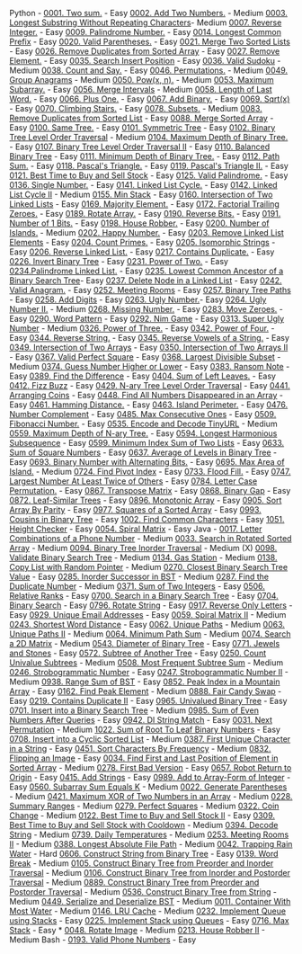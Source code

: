 Python -
[0001. Two sum.](https://leetcode.com/problems/two-sum/) - Easy
[0002. Add Two Numbers.](https://leetcode.com/problems/add-two-numbers/) - Medium
[0003. Longest Substring Without Repeating Characters](https://leetcode.com/problems/longest-substring-without-repeating-characters/)- Medium
[0007. Reverse Integer.](https://leetcode.com/problems/reverse-integer/) - Easy
[0009. Palindrome Number.](https://leetcode.com/problems/palindrome-number/) - Easy
[0014. Longest Common Prefix](https://leetcode.com/problems/longest-common-prefix/) - Easy
[0020. Valid Parentheses.](https://leetcode.com/problems/valid-parentheses/) - Easy
[0021. Merge Two Sorted Lists](https://leetcode.com/problems/merge-two-sorted-lists/) - Easy
[0026. Remove Duplicates from Sorted Array](https://leetcode.com/problems/remove-duplicates-from-sorted-array/) - Easy
[0027. Remove Element.](https://leetcode.com/problems/remove-element/) - Easy
[0035. Search Insert Position](https://leetcode.com/problems/search-insert-position/) - Easy
[0036. Valid Sudoku](https://leetcode.com/problems/valid-sudoku/) - Medium
[0038. Count and Say.](https://leetcode.com/problems/count-and-say/) - Easy
[0046. Permutations.](https://leetcode.com/problems/permutations/) - Medium
[0049. Group Anagrams](https://leetcode.com/problems/group-anagrams/) - Medium
[0050. Pow(x, n).](https://leetcode.com/problems/powx-n/) - Medium
[0053. Maximum Subarray.](https://leetcode.com/problems/maximum-subarray/) - Easy
[0056. Merge Intervals](https://leetcode.com/problems/merge-intervals/) - Medium
[0058. Length of Last Word.](https://leetcode.com/problems/length-of-last-word/) - Easy
[0066. Plus One.](https://leetcode.com/problems/plus-one/) - Easy
[0067. Add Binary.](https://leetcode.com/problems/add-binary/) - Easy
[0069. Sqrt(x)](https://leetcode.com/problems/sqrtx/) - Easy
[0070. Climbing Stairs.](https://leetcode.com/problems/climbing-stairs/) - Easy
[0078. Subsets.](https://leetcode.com/problems/subsets/) - Medium
[0083. Remove Duplicates from Sorted List](https://leetcode.com/problems/remove-duplicates-from-sorted-list/) - Easy
[0088. Merge Sorted Array](https://leetcode.com/problems/merge-sorted-array/) - Easy
[0100. Same Tree.](https://leetcode.com/problems/same-tree/) - Easy
[0101. Symmetric Tree](https://leetcode.com/problems/symmetric-tree/) - Easy
[0102. Binary Tree Level Order Traversal](https://leetcode.com/problems/binary-tree-level-order-traversal/) - Medium
[0104. Maximum Depth of Binary Tree.](https://leetcode.com/problems/maximum-depth-of-binary-tree/) - Easy
[0107. Binary Tree Level Order Traversal II](https://leetcode.com/problems/binary-tree-level-order-traversal-ii/) - Easy
[0110. Balanced Binary Tree](https://leetcode.com/problems/balanced-binary-tree/) - Easy
[0111. Minimum Depth of Binary Tree.](https://leetcode.com/problems/minimum-depth-of-binary-tree/) - Easy
[0112. Path Sum.](https://leetcode.com/problems/path-sum/) - Easy
[0118. Pascal's Triangle.](https://leetcode.com/problems/pascals-triangle/) - Easy
[0119. Pascal's Triangle II.](https://leetcode.com/problems/pascals-triangle-ii/) - Easy
[0121. Best Time to Buy and Sell Stock](https://leetcode.com/problems/best-time-to-buy-and-sell-stock/) - Easy
[0125. Valid Palindrome.](https://leetcode.com/problems/valid-palindrome/) - Easy
[0136. Single Number.](https://leetcode.com/problems/single-number/) - Easy
[0141. Linked List Cycle.](https://leetcode.com/problems/linked-list-cycle/) - Easy
[0142. Linked List Cycle II](https://leetcode.com/problems/linked-list-cycle-ii/) - Medium
[0155. Min Stack](https://leetcode.com/problems/min-stack/) - Easy
[0160. Intersection of Two Linked Lists](https://leetcode.com/problems/intersection-of-two-linked-lists/) - Easy
[0169. Majority Element.](https://leetcode.com/problems/majority-element/) - Easy
[0172. Factorial Trailing Zeroes.](https://leetcode.com/problems/factorial-trailing-zeroes/) - Easy
[0189. Rotate Array.](https://leetcode.com/problems/rotate-array/) - Easy
[0190. Reverse Bits.](https://leetcode.com/problems/reverse-bits/) - Easy
[0191. Number of 1 Bits.](https://leetcode.com/problems/number-of-1-bits/) - Easy
[0198. House Robber.](https://leetcode.com/problems/house-robber/) - Easy
[0200. Number of Islands.](https://leetcode.com/problems/number-of-islands/) - Medium
[0202. Happy Number.](https://leetcode.com/problems/happy-number/) - Easy
[0203. Remove Linked List Elements](https://leetcode.com/problems/remove-linked-list-elements/submissions/) - Easy
[0204. Count Primes.](https://leetcode.com/problems/count-primes/) - Easy
[0205. Isomorphic Strings](https://leetcode.com/problems/isomorphic-strings/) - Easy
[0206. Reverse Linked List.](https://leetcode.com/problems/reverse-linked-list/) - Easy
[0217. Contains Duplicate.](https://leetcode.com/problems/contains-duplicate/) - Easy
[0226. Invert Binary Tree](https://leetcode.com/problems/invert-binary-tree/) - Easy
[0231. Power of Two.](https://leetcode.com/problems/power-of-two/) - Easy
[0234.Palindrome Linked List.](https://leetcode.com/problems/palindrome-linked-list/) - Easy
[0235. Lowest Common Ancestor of a Binary Search Tree](https://leetcode.com/problems/lowest-common-ancestor-of-a-binary-search-tree/)- Easy
[0237. Delete Node in a Linked List](https://leetcode.com/problems/delete-node-in-a-linked-list/) - Easy
[0242. Valid Anagram.](https://leetcode.com/problems/valid-anagram/) - Easy
[0252. Meeting Rooms](https://leetcode.com/problems/meeting-rooms/) - Easy
[0257. Binary Tree Paths](https://leetcode.com/problems/binary-tree-paths/) - Easy
[0258. Add Digits](https://leetcode.com/problems/add-digits/) - Easy
[0263. Ugly Number.](https://leetcode.com/problems/ugly-number/)- Easy
[0264. Ugly Number II.](https://leetcode.com/problems/ugly-number-ii/) - Medium
[0268. Missing Number.](https://leetcode.com/problems/missing-number/) - Easy
[0283. Move Zeroes.](https://leetcode.com/problems/move-zeroes/) - Easy
[0290. Word Pattern](https://leetcode.com/problems/word-pattern/) - Easy
[0292. Nim Game](https://leetcode.com/problems/nim-game/) - Easy
[0313. Super Ugly Number](https://leetcode.com/problems/super-ugly-number/) - Medium
[0326. Power of Three.](https://leetcode.com/problems/power-of-three/) - Easy
[0342. Power of Four.](https://leetcode.com/problems/power-of-four/) - Easy
[0344. Reverse String.](https://leetcode.com/problems/reverse-string/) - Easy
[0345. Reverse Vowels of a String.](https://leetcode.com/problems/reverse-vowels-of-a-string/) - Easy
[0349. Intersection of Two Arrays](https://leetcode.com/problems/intersection-of-two-arrays/) - Easy
[0350. Intersection of Two Arrays II](https://leetcode.com/problems/intersection-of-two-arrays-ii/) - Easy
[0367. Valid Perfect Square](https://leetcode.com/problems/valid-perfect-square/) - Easy
[0368. Largest Divisible Subset](https://leetcode.com/problems/largest-divisible-subset/) - Medium
[0374. Guess Number Higher or Lower](https://leetcode.com/problems/guess-number-higher-or-lower/) - Easy
[0383. Ransom Note](https://leetcode.com/problems/ransom-note/) - Easy
[0389. Find the Difference](https://leetcode.com/problems/find-the-difference/) - Easy
[0404. Sum of Left Leaves.](https://leetcode.com/problems/sum-of-left-leaves/) - Easy
[0412. Fizz Buzz](https://leetcode.com/problems/fizz-buzz/) - Easy
[0429. N-ary Tree Level Order Traversal](https://leetcode.com/problems/n-ary-tree-level-order-traversal/) - Easy
[0441. Arranging Coins](https://leetcode.com/problems/arranging-coins/) - Easy
[0448. Find All Numbers Disappeared in an Array](https://leetcode.com/problems/find-all-numbers-disappeared-in-an-array/) - Easy
[0461. Hamming Distance.](https://leetcode.com/problems/hamming-distance/) - Easy
[0463. Island Perimeter.](https://leetcode.com/problems/island-perimeter/) - Easy
[0476. Number Complement](https://leetcode.com/problems/number-complement/) - Easy
[0485. Max Consecutive Ones](https://leetcode.com/problems/max-consecutive-ones/) - Easy
[0509. Fibonacci Number.](https://leetcode.com/problems/fibonacci-number/) - Easy
[0535. Encode and Decode TinyURL](https://leetcode.com/problems/encode-and-decode-tinyurl/) - Medium
[0559. Maximum Depth of N-ary Tree.](https://leetcode.com/problems/maximum-depth-of-n-ary-tree/) - Easy
[0594. Longest Harmonious Subsequence](https://leetcode.com/problems/longest-harmonious-subsequence/) - Easy
[0599. Minimum Index Sum of Two Lists](https://leetcode.com/problems/minimum-index-sum-of-two-lists/) - Easy
[0633. Sum of Square Numbers](https://leetcode.com/problems/sum-of-square-numbers/) - Easy
[0637. Average of Levels in Binary Tree](https://leetcode.com/problems/average-of-levels-in-binary-tree/) - Easy
[0693. Binary Number with Alternating Bits.](https://leetcode.com/problems/binary-number-with-alternating-bits/) - Easy
[0695. Max Area of Island.](https://leetcode.com/problems/max-area-of-island/) - Medium
[0724. Find Pivot Index](https://leetcode.com/problems/find-pivot-index/) - Easy
[0733. Flood Fill.](https://leetcode.com/problems/flood-fill/) - Easy
[0747. Largest Number At Least Twice of Others](https://leetcode.com/problems/largest-number-at-least-twice-of-others/) - Easy
[0784. Letter Case Permutation.](https://leetcode.com/problems/letter-case-permutation/) - Easy
[0867. Transpose Matrix](https://leetcode.com/problems/transpose-matrix/) - Easy
[0868. Binary Gap](https://leetcode.com/problems/binary-gap/) - Easy
[0872. Leaf-Similar Trees](https://leetcode.com/problems/leaf-similar-trees/) - Easy
[0896. Monotonic Array](https://leetcode.com/problems/monotonic-array/) - Easy
[0905. Sort Array By Parity](https://leetcode.com/problems/sort-array-by-parity/) - Easy
[0977. Squares of a Sorted Array](https://leetcode.com/problems/squares-of-a-sorted-array/) - Easy
[0993. Cousins in Binary Tree](https://leetcode.com/problems/cousins-in-binary-tree/) - Easy
[1002. Find Common Characters](https://leetcode.com/problems/find-common-characters/) - Easy
[1051. Height Checker](https://leetcode.com/problems/height-checker/) - Easy
[0054. Spiral Matrix](https://leetcode.com/problems/spiral-matrix/) - Easy
Java -
[0017. Letter Combinations of a Phone Number](https://leetcode.com/problems/letter-combinations-of-a-phone-number/) - Medium
[0033. Search in Rotated Sorted Array](https://leetcode.com/problems/search-in-rotated-sorted-array/) - Medium
[0094. Binary Tree Inorder Traversal](https://leetcode.com/problems/binary-tree-inorder-traversal/) - Medium (X)
[0098. Validate Binary Search Tree](https://leetcode.com/problems/validate-binary-search-tree/) - Medium
[0134. Gas Station](https://leetcode.com/problems/gas-station/) - Medium
[0138. Copy List with Random Pointer](https://leetcode.com/problems/copy-list-with-random-pointer/) - Medium
[0270. Closest Binary Search Tree Value](https://leetcode.com/problems/closest-binary-search-tree-value/) - Easy
[0285. Inorder Successor in BST](https://leetcode.com/problems/inorder-successor-in-bst/) - Medium
[0287. Find the Duplicate Number](https://leetcode.com/problems/find-the-duplicate-number/) - Medium
[0371. Sum of Two Integers](https://leetcode.com/problems/sum-of-two-integers/) - Easy
[0506. Relative Ranks](https://leetcode.com/problems/relative-ranks/) - Easy
[0700. Search in a Binary Search Tree](https://leetcode.com/problems/search-in-a-binary-search-tree/) - Easy
[0704. Binary Search](https://leetcode.com/problems/binary-search/) - Easy
[0796. Rotate String](https://leetcode.com/problems/rotate-string/) - Easy
[0917. Reverse Only Letters](https://leetcode.com/problems/reverse-only-letters/) - Easy
[0929. Unique Email Addresses](https://leetcode.com/problems/unique-email-addresses/) - Easy
[0059. Spiral Matrix II](https://leetcode.com/problems/spiral-matrix-ii/) - Medium
[0243. Shortest Word Distance](https://leetcode.com/problems/shortest-word-distance/) - Easy
[0062. Unique Paths](https://leetcode.com/problems/unique-paths/) - Medium
[0063. Unique Paths II](https://leetcode.com/problems/unique-paths-ii/) - Medium
[0064. Minimum Path Sum](https://leetcode.com/problems/minimum-path-sum/) - Medium
[0074. Search a 2D Matrix](https://leetcode.com/problems/search-a-2d-matrix/) - Medium
[0543. Diameter of Binary Tree](https://leetcode.com/problems/diameter-of-binary-tree/) - Easy
[0771. Jewels and Stones](https://leetcode.com/problems/jewels-and-stones/) - Easy
[0572. Subtree of Another Tree](https://leetcode.com/problems/subtree-of-another-tree/) - Easy
[0250. Count Univalue Subtrees](https://leetcode.com/problems/count-univalue-subtrees/) - Medium
[0508. Most Frequent Subtree Sum](https://leetcode.com/problems/most-frequent-subtree-sum/) - Medium
[0246. Strobogrammatic Number](https://leetcode.com/problems/strobogrammatic-number/) - Easy
[0247. Strobogrammatic Number II](https://leetcode.com/problems/strobogrammatic-number-ii/) - Medium
[0938. Range Sum of BST](https://leetcode.com/problems/range-sum-of-bst/) - Easy
[0852. Peak Index in a Mountain Array](https://leetcode.com/problems/peak-index-in-a-mountain-array/) - Easy
[0162. Find Peak Element](https://leetcode.com/problems/find-peak-element/) - Medium
[0888. Fair Candy Swap](https://leetcode.com/problems/fair-candy-swap/) - Easy
[0219. Contains Duplicate II](https://leetcode.com/problems/contains-duplicate-ii/) - Easy
[0965. Univalued Binary Tree](https://leetcode.com/problems/univalued-binary-tree/) - Easy
[0701. Insert into a Binary Search Tree](https://leetcode.com/problems/insert-into-a-binary-search-tree/) - Medium
[0985. Sum of Even Numbers After Queries](https://leetcode.com/problems/sum-of-even-numbers-after-queries/) - Easy
[0942. DI String Match](https://leetcode.com/problems/di-string-match/) - Easy
[0031. Next Permutation](https://leetcode.com/problems/next-permutation/) - Medium
[1022. Sum of Root To Leaf Binary Numbers](https://leetcode.com/problems/sum-of-root-to-leaf-binary-numbers/) - Easy
[0708. Insert into a Cyclic Sorted List](https://leetcode.com/problems/insert-into-a-cyclic-sorted-list/) - Medium
[0387. First Unique Character in a String](https://leetcode.com/problems/first-unique-character-in-a-string/) - Easy
[0451. Sort Characters By Frequency](https://leetcode.com/problems/sort-characters-by-frequency/) - Medium
[0832. Flipping an Image](https://leetcode.com/problems/flipping-an-image/) - Easy
[0034. Find First and Last Position of Element in Sorted Array](https://leetcode.com/problems/find-first-and-last-position-of-element-in-sorted-array/) - Medium
[0278. First Bad Version](https://leetcode.com/problems/first-bad-version/) - Easy
[0657. Robot Return to Origin](https://leetcode.com/problems/robot-return-to-origin/) - Easy
[0415. Add Strings](https://leetcode.com/problems/add-strings/) - Easy
[0989. Add to Array-Form of Integer](https://leetcode.com/problems/add-to-array-form-of-integer/) - Easy
[0560. Subarray Sum Equals K](https://leetcode.com/problems/subarray-sum-equals-k/) - Medium
[0022. Generate Parentheses](https://leetcode.com/problems/generate-parentheses/) - Medium
[0421. Maximum XOR of Two Numbers in an Array](https://leetcode.com/problems/maximum-xor-of-two-numbers-in-an-array/) - Medium
[0228. Summary Ranges](https://leetcode.com/problems/summary-ranges/) - Medium
[0279. Perfect Squares](https://leetcode.com/problems/perfect-squares/) - Medium
[0322. Coin Change](https://leetcode.com/problems/coin-change/) - Medium
[0122. Best Time to Buy and Sell Stock II](https://leetcode.com/problems/best-time-to-buy-and-sell-stock-ii/) - Easy
[0309. Best Time to Buy and Sell Stock with Cooldown](https://leetcode.com/problems/best-time-to-buy-and-sell-stock-with-cooldown/) - Medium
[0394. Decode String](https://leetcode.com/problems/decode-string/) - Medium
[0739. Daily Temperatures](https://leetcode.com/problems/daily-temperatures/) - Medium
[0253. Meeting Rooms II](https://leetcode.com/problems/meeting-rooms-ii/) - Medium
[0388. Longest Absolute File Path](https://leetcode.com/problems/longest-absolute-file-path/) - Medium
[0042. Trapping Rain Water](https://leetcode.com/problems/trapping-rain-water/) - Hard
[0606. Construct String from Binary Tree](https://leetcode.com/problems/construct-string-from-binary-tree/) - Easy
[0139. Word Break](https://leetcode.com/problems/word-break/) - Medium
[0105. Construct Binary Tree from Preorder and Inorder Traversal](https://leetcode.com/problems/construct-binary-tree-from-preorder-and-inorder-traversal/) - Medium
[0106. Construct Binary Tree from Inorder and Postorder Traversal](https://leetcode.com/problems/construct-binary-tree-from-inorder-and-postorder-traversal/) - Medium
[0889. Construct Binary Tree from Preorder and Postorder Traversal](https://leetcode.com/problems/construct-binary-tree-from-preorder-and-postorder-traversal/) - Medium
[0536. Construct Binary Tree from String](https://leetcode.com/problems/construct-binary-tree-from-string/) - Medium
[0449. Serialize and Deserialize BST](https://leetcode.com/problems/serialize-and-deserialize-bst/) - Medium
[0011. Container With Most Water](https://leetcode.com/problems/container-with-most-water/) - Medium
[0146. LRU Cache](https://leetcode.com/problems/lru-cache/) - Medium
[0232. Implement Queue using Stacks](https://leetcode.com/problems/implement-queue-using-stacks/) - Easy
[0225. Implement Stack using Queues](https://leetcode.com/problems/implement-stack-using-queues/) - Easy
[0716. Max Stack](https://leetcode.com/problems/max-stack/) - Easy *
[0048. Rotate Image](https://leetcode.com/problems/rotate-image/) - Medium
[0213. House Robber II](https://leetcode.com/problems/house-robber-ii/) - Medium
Bash -
[0193. Valid Phone Numbers](https://leetcode.com/problems/valid-phone-numbers/) - Easy
